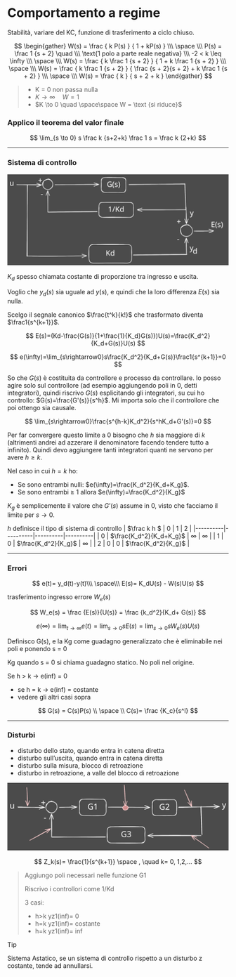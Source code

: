 # Comportamento a regime
Stabilità, variare del KC, funzione di trasferimento a ciclo chiuso.

$$
\begin{gather}
W(s) = \frac { k P(s) } { 1 + kP(s) } \\\ \space \\\
P(s) = \frac 1 {s + 2} \quad 
\\\
\text{1 polo a parte reale negativa}  
\\\
-2 < k \leq \infty
\\\  \space \\\
W(s) = \frac { k \frac 1 {s + 2} } { 1 + k \frac 1 {s + 2} }
 \\\ \space \\\
W(s) = \frac { k \frac 1 {s + 2} } { \frac {s + 2}{s + 2} + k \frac 1 {s + 2} }
 \\\ \space \\\
W(s) = \frac { k  } { s + 2 + k  }
\end{gather}
$$

>- K = 0 non passa nulla
>- $K \to \infty \quad W = 1$
>- $K \to 0 \quad \space\space W = \text {si riduce}$

### Applico il teorema del valor finale

$$
\lim_{s \to 0} s \frac k {s+2+k} \frac 1 s = \frac k {2+k}
$$

***
### Sistema di controllo
![Sistema di controllo](./img/SistemaControllo.svg)

$K_d$ spesso chiamata costante di proporzione tra ingresso e uscita.

Voglio che $y_d(s)$ sia uguale ad $y(s)$, e quindi che la loro differenza $E(s)$ sia nulla.

Scelgo il segnale canonico $\frac{t^k}{k!}$ che trasformato diventa $\frac1{s^{k+1}}$.

$$
E(s)=(Kd-\frac{G(s)}{1+\frac{1}{K_d}G(s)})U(s)=\frac{K_d^2}{K_d+G(s)}U(s)
$$

$$
e(\infty)=\lim_{s\rightarrow0}s\frac{K_d^2}{K_d+G(s)}\frac1{s^{k+1}}=0
$$

So che $G(s)$ è costituita da controllore e processo da controllare. Io posso agire solo sul controllore (ad esempio aggiungendo poli in 0, detti integratori), quindi riscrivo $G(s)$ esplicitando gli integratori, su cui ho controllo: $G(s)=\frac{G'(s)}{s^h}$. Mi importa solo che il controllore che poi ottengo sia causale.

$$
\lim_{s\rightarrow0}\frac{s^{h-k}K_d^2}{s^hK_d+G'(s)}=0
$$

Per far convergere questo limite a 0 bisogno che $h$ sia maggiore di $k$ (altrimenti andrei ad azzerare il denominatore facendo tendere tutto a infinito). Quindi devo aggiungere tanti integratori quanti ne servono per avere $h\ge k$.

Nel caso in cui $h=k$ ho:

- Se sono entrambi nulli: $e(\infty)=\frac{K_d^2}{K_d+K_g}$.
- Se sono entrambi ≥ 1 allora $e(\infty)=\frac{K_d^2}{K_g}$

$K_g$ è semplicemente il valore che $G’(s)$ assume in 0, visto che facciamo il limite per $s\rightarrow0$.

$h$ definisce il tipo di sistema di controllo
| $\frac k h $ | 0 | 1 | 2 |
|----------|----------|----------|----------|
| 0   | $\frac{K_d^2}{K_d+K_g}$   | $\infty$  | $\infty$   |
| 1   | 0   | $\frac{K_d^2}{K_g}$   | $\infty$  |
| 2   | 0   | 0   | $\frac{K_d^2}{K_g}$   |
***
### Errori

$$
e(t)= y_d(t)-y(t)\\\
\space\\\
E(s)= K_dU(s) - W(s)U(s)
$$

trasferimento ingresso errore $W_e(s)$

$$
W_e(s)
= \frac {E(s)}{U(s)} = \frac {k_d^2}{K_d+ G(s)}
$$

$$
e(\infty)= \lim_{t\to\infty} e(t)= \lim_{s\to0}sE(s)= \lim_{s\to0}sW_e(s)U(s)
$$

Definisco G(s), e la Kg come guadagno generalizzato che è eliminabile nei poli e ponendo s = 0

Kg quando s = 0 si chiama guadagno statico. No poli nel origine. 

Se h > k  → e(inf) = 0

- se h  = k → e(inf) = costante
- vedere gli altri casi sopra

$$
G(s) = C(s)P(s)
\\
\space
\\
C(s)= \frac {K_c}{s^l}
$$
***
### Disturbi

- disturbo dello stato, quando entra in catena diretta
- disturbo sull’uscita, quando entra in catena diretta
- disturbo sulla misura, blocco di retroazione
- disturbo in retroazione, a valle del blocco di retroazione

![Disturbi](./img/SistemaDisturbi.svg)

$$
Z_k(s)= \frac{1}{s^{k+1}} \space , \quad k= 0, 1,2,...
$$

>Aggiungo poli necessari nelle funzione G1
>
>Riscrivo i controllori come 1/Kd
>
>3 casi:
>
>- h>k      yz1(inf)= 0
>- h=k      yz1(inf)= costante
>- h=k      yz1(inf)= inf

<aside>

>[!TIP]
>Sistema Astatico, se un sistema di controllo rispetto a un disturbo z costante, tende ad annullarsi.

</aside>
